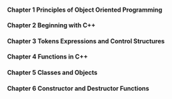 #### Chapter 1 Principles of Object Oriented Programming
#### Chapter 2 Beginning with C++
#### Chapter 3 Tokens Expressions and Control Structures
#### Chapter 4 Functions in C++
#### Chapter 5 Classes and Objects
#### Chapter 6 Constructor and Destructor Functions
